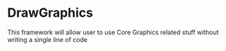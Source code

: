 # DrawGraphics
This framework will allow user to use Core Graphics related stuff without writing a single line of code
